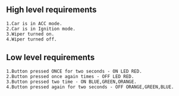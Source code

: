 ## High level requirements

    1.Car is in ACC mode.
    2.Car is in Ignition mode.
    3.Wiper turned on.
    4.Wiper turned off.
 
## Low level requirements

    1.Button pressed ONCE for two seconds - ON LED RED.	
    2.Button pressed once again times - OFF LED RED.	
    3.Button pressed two time - ON BLUE,GREEN,ORANGE.	
    4.Button pressed again for two seconds - OFF ORANGE,GREEN,BLUE.
